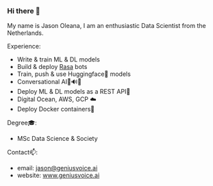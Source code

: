 ### Hi there 👋

My name is Jason Oleana, 
I am an enthusiastic Data Scientist from the Netherlands.

Experience: 
- Write & train ML & DL models
- Build & deploy [Rasa](https://rasa.com/) bots
- Train, push & use Huggingface🤗 models
- Conversational AI💬🔊🤖
- Deploy ML & DL models as a REST API🚀
- Digital Ocean, AWS, GCP ☁️
- Deploy Docker containers🐋

Degree🎓: 
- MSc Data Science & Society

Contact📫:
- email: jason@geniusvoice.ai
- website: www.geniusvoice.ai


<!--
**Jason-Oleana/Jason-Oleana** is a ✨ _special_ ✨ repository because its `README.md` (this file) appears on your GitHub profile.

Here are some ideas to get you started:

- 🔭 I’m currently working on ...
- 🌱 I’m currently learning ...
- 👯 I’m looking to collaborate on ...
- 🤔 I’m looking for help with ...
- 💬 Ask me about ...
- 📫 How to reach me: ...
- 😄 Pronouns: ...
- ⚡ Fun fact: ...
-->
